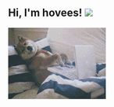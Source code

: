 ## Hi, I'm hovees! <img src="https://media.giphy.com/media/WUlplcMpOCEmTGBtBW/giphy.gif" width="30"> 
<img src="https://github.com/hovees/hovees/blob/master/dog.gif">


<!--
**hovees/hovees** is a ✨ _special_ ✨ repository because its `README.md` (this file) appears on your GitHub profile.

Here are some ideas to get you started:

- 🔭 I’m currently working on ...
- 🌱 I’m currently learning ...
- 👯 I’m looking to collaborate on ...
- 🤔 I’m looking for help with ...
- 💬 Ask me about ...
- 📫 How to reach me: ...
- 😄 Pronouns: ...
- ⚡ Fun fact: ...
-->
